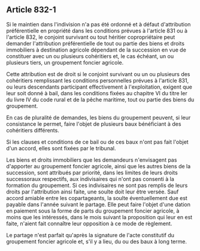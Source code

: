 Article 832-1
----
Si le maintien dans l'indivision n'a pas été ordonné et à défaut d'attribution
préférentielle en propriété dans les conditions prévues à l'article 831 ou à
l'article 832, le conjoint survivant ou tout héritier copropriétaire peut
demander l'attribution préférentielle de tout ou partie des biens et droits
immobiliers à destination agricole dépendant de la succession en vue de
constituer avec un ou plusieurs cohéritiers et, le cas échéant, un ou plusieurs
tiers, un groupement foncier agricole.

Cette attribution est de droit si le conjoint survivant ou un ou plusieurs des
cohéritiers remplissant les conditions personnelles prévues à l'article 831, ou
leurs descendants participant effectivement à l'exploitation, exigent que leur
soit donné à bail, dans les conditions fixées au chapitre VI du titre Ier du
livre IV du code rural et de la pêche maritime, tout ou partie des biens du
groupement.

En cas de pluralité de demandes, les biens du groupement peuvent, si leur
consistance le permet, faire l'objet de plusieurs baux bénéficiant à des
cohéritiers différents.

Si les clauses et conditions de ce bail ou de ces baux n'ont pas fait l'objet
d'un accord, elles sont fixées par le tribunal.

Les biens et droits immobiliers que les demandeurs n'envisagent pas d'apporter
au groupement foncier agricole, ainsi que les autres biens de la succession,
sont attribués par priorité, dans les limites de leurs droits successoraux
respectifs, aux indivisaires qui n'ont pas consenti à la formation du
groupement. Si ces indivisaires ne sont pas remplis de leurs droits par
l'attribution ainsi faite, une soulte doit leur être versée. Sauf accord amiable
entre les copartageants, la soulte éventuellement due est payable dans l'année
suivant le partage. Elle peut faire l'objet d'une dation en paiement sous la
forme de parts du groupement foncier agricole, à moins que les intéressés, dans
le mois suivant la proposition qui leur en est faite, n'aient fait connaître
leur opposition à ce mode de règlement.

Le partage n'est parfait qu'après la signature de l'acte constitutif du
groupement foncier agricole et, s'il y a lieu, du ou des baux à long terme.
